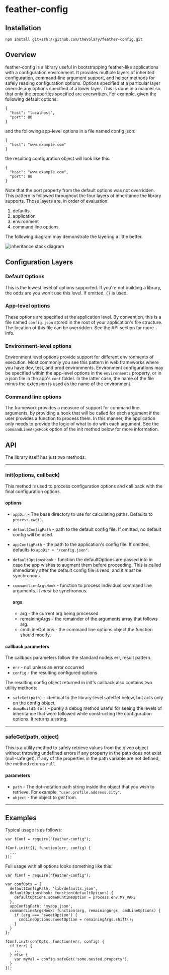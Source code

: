 # feather-config

## Installation
`npm install git+ssh://github.com/theVolary/feather-config.git`

## Overview
feather-config is a library useful in bootstrapping feather-like applications with a configuration environment.  It provides multiple layers of inherited configuration, command-line argument support, and helper methods for safely reading configuration options.  Options specified at a particular layer override any options specified at a lower layer.  This is done in a manner so that only the properties specified are overwritten.  For example, given the following default options:

    {
      "host": "localhost",
      "port": 80
    }
and the following app-level options in a file named config.json:

    {
      "host": "www.example.com"
    }
the resulting configuration object will look like this:

    {
      "host": "www.example.com",
      "port": 80
    }
Note that the port property from the default options was not overridden.  This pattern is followed throughout the four layers of inheritance the library supports.  Those layers are, in order of evaluation:

1.  defaults
2.  application
3.  environment
4.  command line options

The following diagram may demonstrate the layering a little better.

![inheritance stack diagram](https://github.com/skrenek/feather-config/raw/master/docs/inheritance_stack.png)

## Configuration Layers

### Default Options
This is the lowest level of options supported.  If you're not building a library, the odds are you won't use this level.  If omitted, `{}` is used.

### App-level options
These options are specified at the application level.  By convention, this is a file named `config.json` stored in the root of your application's file structure.  The location of this file can be overridden.  See the API section for more info.

### Environment-level options
Environment level options provide support for different environments of execution.  Most commonly you see this pattern in web frameworks where you have dev, test, and prod environments.  Environment configurations may be specified within the app-level options in the `environments` property, or in a json file in the app's `conf` folder.  In the latter case, the name of the file minus the extension is used as the name of the environment.

### Command line options
The framework provides a measure of support for command line arguments, by providing a hook that will be called for each argument if the user provides a function to process them.  In this manner, the application only needs to provide the logic of what to do with each argument.  See the `commandLineArgsHook` option of the init method below for more information.

## API
The library itself has just two methods:

----

### init(options, callback)
  This method is used to process configuration options and call back with the final configuration options.
  
#### options
  
* `appDir` - The base directory to use for calculating paths.  Defaults to `process.cwd()`.
* `defaultConfigPath` - path to the default config file.  If omitted, no default config will be used.
* `appConfigPath` - the path to the application's config file.  If omitted, defaults to `appDir + "/config.json"`.
* `defaultOptionsHook` - function the defaultOptions are passed into in case the app wishes to augment them before proceeding.  This is called immediately after the default config file is read, and it _must_ be synchronous.
* `commandLineArgsHook` - function to process individual command line arguments.  It _must_ be synchronous. 

  #### args
  * arg - the current arg being processed
  * remainingArgs - the remainder of the arguments array that follows arg.
  * cmdLineOptions - the command line options object the function should modify.
    
#### callback parameters 
  
  The callback parameters follow the standard nodejs err, result pattern.
  
  * `err` - null unless an error occurred
  * `config` - the resulting configured options
  
The resulting config object returned in init's callback also contains two utility methods:

* `safeGet(path)` - identical to the library-level safeGet below, but acts only on the config object.
* `dumpBuildInfo()` - purely a debug method useful for seeing the levels of inheritance that were followed while constructing the configuration options.  It returns a string.

----

### safeGet(path, object)
This is a utility method to safely retrieve values from the given object without throwing undefined errors if any property in the path does not exist (null-safe get).  If any of the properties in the path variable are not defined, the method returns `null`.

#### parameters
* `path` - The dot-notation path string inside the object that you wish to retrieve.  For example, `"user.profile.address.city"`.
* `object` - the object to _get_ from.

----

## Examples
Typical usage is as follows:

    var fConf = require("feather-config");
    
    fConf.init({}, function(err, config) {
      ...
    });
    
Full usage with all options looks something like this:

    var fConf = require("feather-config");
    
    var confOpts = {
      defaultConfigPath: 'lib/defaults.json',
      defaultOptionsHook: function(defaultOptions) {
        defaultOptions.someRuntimeOption = process.env.MY_VAR;
      },
      appConfigPath: 'myapp.json',
      commandLineArgsHook: function(arg, remainingArgs, cmdLineOptions) {
        if (arg === 'sweetOption') {
          cmdLineOptions.sweetOption = remainingArgs.shift();
        }
      }
    };
    
    fConf.init(confOpts, function(err, config) {
      if (err) {
        ...
      } else {
        var myVal = config.safeGet('some.nested.property');
      }
    });
